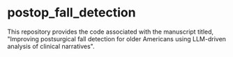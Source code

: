 # postop_fall_detection
This repository provides the code associated with the manuscript titled, "Improving postsurgical fall detection for older Americans using LLM-driven analysis of clinical narratives".
